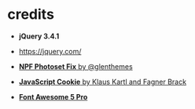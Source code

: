 # credits

* **jQuery 3.4.1**
* https://jquery.com/


* [**NPF Photoset Fix** by @glenthemes](https://glenthemes.tumblr.com/post/638038350689976320/npf-mobile-photoset-fix-by-glenthemes-photos)
* [**JavaScript Cookie** by Klaus Kartl and Fagner Brack](https://github.com/js-cookie/js-cookie)
* [**Font Awesome 5 Pro**](https://fontawesome.com/)
